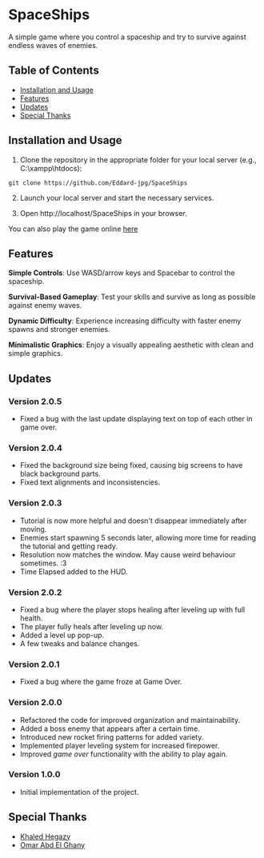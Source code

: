 # SpaceShips

A simple game where you control a spaceship and try to survive against endless waves of enemies.

## Table of Contents

- [Installation and Usage](#installation-and-usage)
- [Features](#features)
- [Updates](#updates)
- [Special Thanks](#special-thanks)

## Installation and Usage

1. Clone the repository in the appropriate folder for your local server (e.g., C:\xampp\htdocs):
```shell
git clone https://github.com/Eddard-jpg/SpaceShips
```
2. Launch your local server and start the necessary services.

3. Open http://localhost/SpaceShips in your browser.

You can also play the game online [here](https://eddard-jpg.github.io/SpaceShips/)

## Features

**Simple Controls**: Use WASD/arrow keys and Spacebar to control the spaceship.

**Survival-Based Gameplay**: Test your skills and survive as long as possible against enemy waves.

**Dynamic Difficulty**: Experience increasing difficulty with faster enemy spawns and stronger enemies.

**Minimalistic Graphics**: Enjoy a visually appealing aesthetic with clean and simple graphics.

## Updates

### Version 2.0.5

- Fixed a bug with the last update displaying text on top of each other in game over.

### Version 2.0.4

- Fixed the background size being fixed, causing big screens to have black background parts.
- Fixed text alignments and inconsistencies.

### Version 2.0.3

- Tutorial is now more helpful and doesn't disappear immediately after moving.
- Enemies start spawning 5 seconds later, allowing more time for reading the tutorial and getting ready.
- Resolution now matches the window. May cause weird behaviour sometimes. :3
- Time Elapsed added to the HUD.

### Version 2.0.2

- Fixed a bug where the player stops healing after leveling up with full health.
- The player fully heals after leveling up now.
- Added a level up pop-up.
- A few tweaks and balance changes.

### Version 2.0.1

- Fixed a bug where the game froze at Game Over.

### Version 2.0.0

- Refactored the code for improved organization and maintainability.
- Added a boss enemy that appears after a certain time.
- Introduced new rocket firing patterns for added variety.
- Implemented player leveling system for increased firepower.
- Improved *game over* functionality with the ability to play again.

### Version 1.0.0

- Initial implementation of the project.

## Special Thanks

- [Khaled Hegazy](https://github.com/KhaledHegazy222)
- [Omar Abd El Ghany](https://github.com/Omar622)

